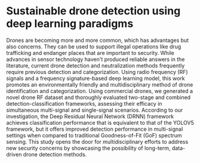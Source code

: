 # Sustainable drone detection using deep learning paradigms 
Drones are becoming more and more common, which has advantages but also concerns. They can be used to support illegal operations like drug trafficking and endanger places that are important to security. While advances in sensor technology haven't produced reliable answers in the literature, current drone detection and neutralization methods frequently require previous detection and categorization. Using radio frequency (RF) signals and a frequency signature-based deep learning model, this work promotes an environmentally friendly and multidisciplinary method of drone identification and categorization. Using commercial drones, we generated a novel drone RF dataset and thoroughly evaluated two-stage and combined detection-classification frameworks, assessing their efficacy in simultaneous multi-signal and single-signal scenarios. According to our investigation, the Deep Residual Neural Network (DRNN) framework achieves classification performance that is equivalent to that of the YOLOV5 framework, but it offers improved detection performance in multi-signal settings when compared to traditional Goodness-of-Fit (GoF) spectrum sensing. This study opens the door for multidisciplinary efforts to address new security concerns by showcasing the possibility of long-term, data-driven drone detection methods.
